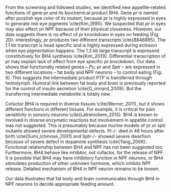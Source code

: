 From the screening and followed studies, we identified new appetite-related functions of gene pr and its biochemical product BH4. Gene _pr_ is named after purplish eye color of its mutant, because _pr_ is highly expressed in eyes to generate red-eye pigments \cite{Kim_1995}. We suspected that _pr_ in eyes may also effect on NPF because of their physical closeness. However, our data suggests there is no effect of _pr_ knockdown in eyes on feeding (Fig. 2D). Interestingly, _pr_ produces two different transcripts \cite{8846895}.  The 1.1 kb transcript is head specific and is highly expressed during eclosion when eye pigmentation happens. The 1.3 kb large transcript is expressed constitutively for BH4 synthesis \cite{Kim_2013}. Differential transcription of _pr_ may explain lack of effect from eye specific _pr_ knockdown. Our data shows that functionally related genes – _Pu_, _pr_ and _Sptr_ – are expressed in two different locations – fat body and NPF neurons – to control eating (Fig. 6). This suggests the intermediate product PTP is transferred through hemolymph. Humoral link between fat body and brain is previously reported for the control of insulin secretion \cite{G_minard_2009}. But the transferring intermediate metabolite is totally new.

Cofactor BH4 is required in diverse tissues \cite{Werner_2011}, but it shows different functions in different tissues. For example, it is critical for pain sensitivity in sensory neurons \cite{Latremoliere_2015}. BH4 is known to involved in diverse enzymatic reactions but involvement in appetite control was not suggested. This is presumably because murine models of pr or sptr mutants showed severe developmental defects. Pr-/- died in 48 hours after birth \cite{Sumi_Ichinose_2001} and Sptr-/- showed severe dwarfism because of severe defect in dopamine synthesis \cite{Yang_2006}. Functional relationship between BH4 and NPF has not been suggested too. Furthermore, BH4 behave like inhibitor, not cofactor, for the release of NPF. It is possible that BH4 may have inhibitory function in NPF neurons, or BH4 stimulates production of other unknown hormone, which inhibits NPF release. Detailed mechanism of BH4 in NPF neuron remains to be known.  

Our data illustrates that fat body and brain communicates through BH4 in NPF neurons to decide appropriate feeding amount. 
